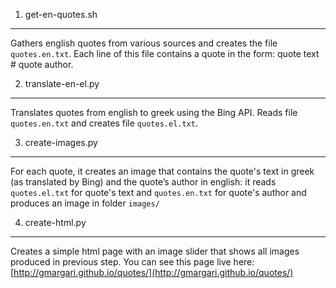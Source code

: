 1. get-en-quotes.sh
-------------------

Gathers english quotes from various sources and creates the file `quotes.en.txt`. Each line of this file contains a quote in the form: quote text # quote author.

2. translate-en-el.py
---------------------

Translates quotes from english to greek using the Bing API. Reads file `quotes.en.txt` and creates file `quotes.el.txt`.

3. create-images.py
-------------------

For each quote, it creates an image that contains the quote's text in greek (as translated by Bing) and the quote’s author in english: it reads `quotes.el.txt` for quote's text and `quotes.en.txt` for quote's author and produces an image in folder `images/`

4. create-html.py
-----------------

Creates a simple html page with an image slider that shows all images produced in previous step. You can see this page live here: [http://gmargari.github.io/quotes/](http://gmargari.github.io/quotes/)
